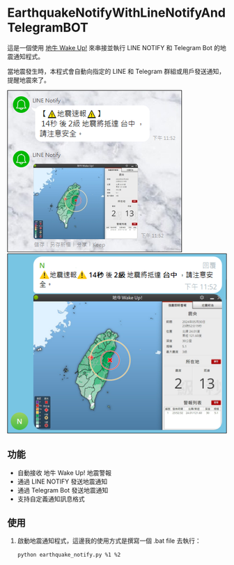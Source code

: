# EarthquakeNotifyWithLineNotifyAndTelegramBOT

這是一個使用 [地牛 Wake Up!](https://earthquake.tw) 來串接並執行 LINE NOTIFY 和 Telegram Bot 的地震通知程式。

當地震發生時，本程式會自動向指定的 LINE 和 Telegram 群組或用戶發送通知，提醒地震來了。

![地震通知程式](images/LINE.PNG)
![地震通知程式](images/TELEGRAM.PNG)

## 功能
- 自動接收 地牛 Wake Up! 地震警報
- 通過 LINE NOTIFY 發送地震通知
- 通過 Telegram Bot 發送地震通知
- 支持自定義通知訊息格式

## 使用
1. 啟動地震通知程式，這邊我的使用方式是撰寫一個 .bat file 去執行：
    ```sh
    python earthquake_notify.py %1 %2 
    ```
